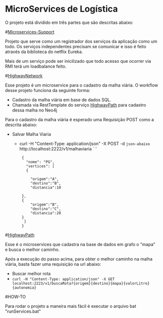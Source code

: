 # MicroServices de Logística
O projeto está dividido em três partes que são descritas abaixo: 

#[Microservices-Support](https://github.com/xild/highwaymicroservices/tree/master/microservices-support)

Projeto que serve como um registrador dos serviços da aplicação como um todo. Os serviços independentes precisam se comunicar e isso é feito através da biblioteca do netflix Eureka. 

Mais de um serviço pode ser inicilizado que todo acesso que ocorrer via RMI terá um loadbalance feito.

#[HighwayNetwork](https://github.com/xild/highwaymicroservices/tree/master/highwaynetwork)


Esse projeto é um microservice para o cadastro da malha viária. O workflow desse projeto funciona da seguinte forma:  
-  Cadastro da malha viária em base de dados SQL.
-  Chamada via RestTemplate do serviço [HighwayPath](https://github.com/xild/highwaymicroservices/tree/master/highwaypath) para cadastro dessa malha no Neo4j

Para o cadastro da malha viária é esperado uma Requisição POST como a descrita abaixo: 

- Salvar Malha Viaria
   - curl -H "Content-Type: application/json" -X POST -d `json-abaixo` http://localhost:2222/v1/malhaviaria
  ` '

          {
            "nome": "PG",
            "vertices": [
            {
  
              "origem":"A",
              "destino":"B",
              "distancia":10
  
          },
          {
              "origem":"B",
              "destino":"C",
              "distancia":20
          }
           ]
          } 
          
#[HighwayPath](https://github.com/xild/highwaymicroservices/tree/master/highwaypath)

Esse é o microservices que cadastra na base de dados em grafo o "mapa" e busca o melhor caminho. 

Após a execução do passo acima, para obter o melhor caminho na malha viária, basta fazer uma requisição na url abaixo:
 
  - Buscar melhor rota
   -  `curl -H "Content-Type: application/json" -X GET localhost:2223/v1/buscaRota?{origem}{destino}{mapa}{valorLitro}{autonomia}`


#HOW-TO

Para rodar o projeto a maneira mais fácil é executar o arquivo bat "runServices.bat"


